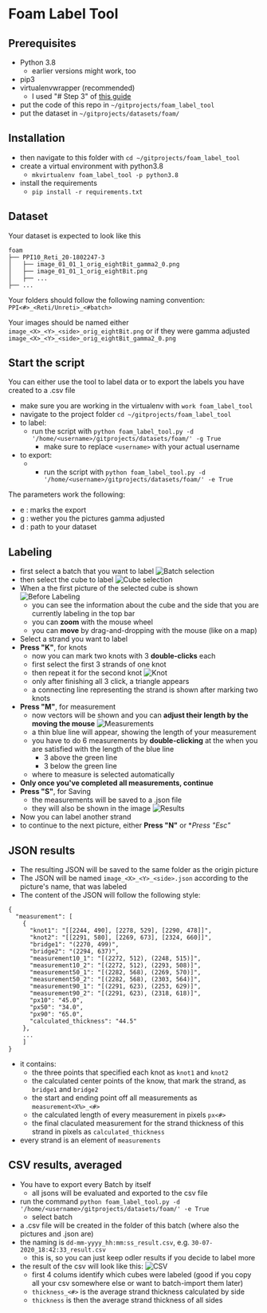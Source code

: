 # Foam Label Tool

## Prerequisites
- Python 3.8
    - earlier versions might work, too
- pip3
- virtualenvwrapper (recommended)
    - I used "# Step 3" of  [this guide](https://www.pyimagesearch.com/2016/10/24/ubuntu-16-04-how-to-install-opencv/)
- put the code of this repo in `~/gitprojects/foam_label_tool`
- put the dataset in `~/gitprojects/datasets/foam/`

## Installation

- then navigate to this folder with `cd ~/gitprojects/foam_label_tool`
- create a virtual environment with python3.8
    - `mkvirtualenv foam_label_tool -p python3.8`
- install the requirements
    - `pip install -r requirements.txt`

## Dataset
Your dataset is expected to look like this
```
foam
├── PPI10_Reti_20-1802247-3
│   ├── image_01_01_1_orig_eightBit_gamma2_0.png
│   ├── image_01_01_1_orig_eightBit.png
│   ├── ...
├── ...
```

Your folders should follow the following naming convention:
`PPI<#>_<Reti/Unreti>_<#batch>`

Your images should be named either
`image_<X>_<Y>_<side>_orig_eightBit.png`
or if they were gamma adjusted
`image_<X>_<Y>_<side>_orig_eightBit_gamma2_0.png`


## Start the script

You can either use the tool to label data or to export the labels you have created to a .csv file

- make sure you are working in the virtualenv with `work foam_label_tool`
- navigate to the project folder `cd ~/gitprojects/foam_label_tool`
- to label:
    - run the script with `python foam_label_tool.py -d '/home/<username>/gitprojects/datasets/foam/' -g True`
        - make sure to replace `<username>` with your actual username
- to export:
    - - run the script with `python foam_label_tool.py -d '/home/<username>/gitprojects/datasets/foam/' -e True`

The parameters work the following:

- e : marks the export
- g : wether you the pictures gamma adjusted
- d : path to your dataset

## Labeling
- first select a batch that you want to label 
![Batch selection](pics/batch_selection.png "Batch selection")
- then select the cube to label 
![Cube selection](pics/cube_selection.png "Cube selection")
- When a the first picture of the selected cube is shown
![Before Labeling](pics/before_labeling.png "Before Labeling")
    - you can see the information about the cube and the side that you are currently labeling in the top bar
    - you can **zoom** with the mouse wheel
    - you can **move** by drag-and-dropping with the mouse (like on a map)
- Select a strand you want to label
- **Press "K"**, for knots
    - now you can mark two knots with 3 **double-clicks** each
    - first select the first 3 strands of one knot
    - then repeat it for the second knot
![Knot](pics/knots.png "Knot")
    - only after finishing all 3 click, a triangle appears
    - a connecting line representing the strand is shown after marking two knots
- **Press "M"**, for measurement
    - now vectors will be shown and you can **adjust their length by the moving the mouse**
![Measurements](pics/measurement.png "Measurements")
    - a thin blue line will appear, showing the length of your measurement
    - you have to do 6 measurements by **double-clicking** at the when you are satisfied with the length of the blue line
        - 3 above the green line
        - 3 below the green line
    - where to measure is selected automatically
- **Only once you've completed all measurements, continue**
- **Press "S"**, for Saving
    - the measurements will be saved to a .json file
    - they will also be shown in the image
![Results](pics/results.png "Results")
- Now you can label another strand
- to continue to the next picture, either **Press "N"** or **Press "Esc"*

## JSON results

- The resulting JSON will be saved to the same folder as the origin picture
- The JSON will be named `image_<X>_<Y>_<side>.json` according to the picture's name, that was labeled
- The content of the JSON will follow the following style:

```
{
  "measurement": [
    {
      "knot1": "[[2244, 490], [2278, 529], [2290, 478]]",
      "knot2": "[[2291, 580], [2269, 673], [2324, 660]]",
      "bridge1": "(2270, 499)",
      "bridge2": "(2294, 637)",
      "measurement10_1": "[(2272, 512), (2248, 515)]",
      "measurement10_2": "[(2272, 512), (2293, 508)]",
      "measurement50_1": "[(2282, 568), (2269, 570)]",
      "measurement50_2": "[(2282, 568), (2303, 564)]",
      "measurement90_1": "[(2291, 623), (2253, 629)]",
      "measurement90_2": "[(2291, 623), (2318, 618)]",
      "px10": "45.0",
      "px50": "34.0",
      "px90": "65.0",
      "calculated_thickness": "44.5"
    },
    ...
    ]
}    
```


- it contains:
    - the three points that specified each knot as `knot1` and 
    `knot2`
    - the calculated center points of the know, that mark the strand, as `bridge1` and `bridge2`
    - the start and ending point off all measurements as `measurement<X%>_<#>`
    - the calculated length of every measurement in pixels `px<#>`
    - the final claculated measurement for the strand thickness of this strand in pixels as `calculated_thickness`
- every strand is an element of `measurements`

## CSV results, averaged

- You have to export every Batch by itself
    - all jsons will be evaluated and exported to the csv file
- run the command `python foam_label_tool.py -d '/home/<username>/gitprojects/datasets/foam/' -e True`
    - select batch
- a .csv file will be created in the folder of this batch (where also the pictures and .json are)
- the naming is `dd-mm-yyyy_hh:mm:ss_result.csv`, e.g. `30-07-2020_18:42:33_result.csv`
    - this is, so you can just keep odler results if you decide to label more
- the result of the csv will look like this:
![CSV](pics/csv.png "CSV")
    - first 4 colums identify which cubes were labeled (good if you copy all your csv somewhere else or want to batch-import them later)
    - `thickness_<#>` is the average strand thickness calculated by side
    - `thickness` is then the average strand thickness of all sides